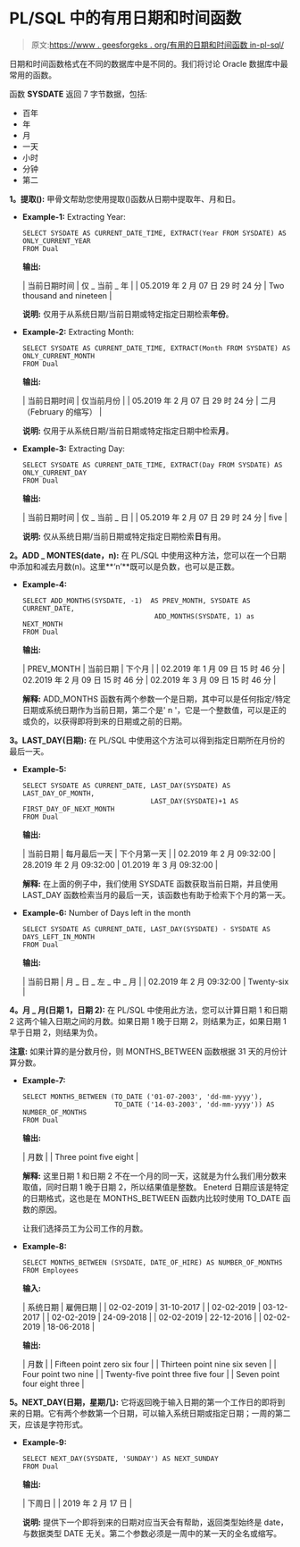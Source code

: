 # PL/SQL 中的有用日期和时间函数

> 原文:[https://www . geesforgeks . org/有用的日期和时间函数 in-pl-sql/](https://www.geeksforgeeks.org/useful-date-and-time-functions-in-pl-sql/)

日期和时间函数格式在不同的数据库中是不同的。我们将讨论 Oracle 数据库中最常用的函数。

函数 **SYSDATE** 返回 7 字节数据，包括:

*   百年
*   年
*   月
*   一天
*   小时
*   分钟
*   第二

**1。提取():**
甲骨文帮助您使用提取()函数从日期中提取年、月和日。

*   **Example-1:** Extracting Year:

    ```
    SELECT SYSDATE AS CURRENT_DATE_TIME, EXTRACT(Year FROM SYSDATE) AS ONLY_CURRENT_YEAR
    FROM Dual
    ```

    **输出:**

    | 当前日期时间 | 仅 _ 当前 _ 年 |
    | 05.2019 年 2 月 07 日 29 时 24 分 | Two thousand and nineteen |

    **说明:**
    仅用于从系统日期/当前日期或特定指定日期检索**年份**。

*   **Example-2:** Extracting Month:

    ```
    SELECT SYSDATE AS CURRENT_DATE_TIME, EXTRACT(Month FROM SYSDATE) AS ONLY_CURRENT_MONTH
    FROM Dual
    ```

    **输出:**

    | 当前日期时间 | 仅当前月份 |
    | 05.2019 年 2 月 07 日 29 时 24 分 | 二月（February 的缩写） |

    **说明:**
    仅用于从系统日期/当前日期或特定指定日期中检索**月**。

*   **Example-3:** Extracting Day:

    ```
    SELECT SYSDATE AS CURRENT_DATE_TIME, EXTRACT(Day FROM SYSDATE) AS ONLY_CURRENT_DAY
    FROM Dual
    ```

    **输出:**

    | 当前日期时间 | 仅 _ 当前 _ 日 |
    | 05.2019 年 2 月 07 日 29 时 24 分 | five |

    **说明:**
    仅从系统日期/当前日期或特定指定日期检索**日**有用。

**2。ADD _ MONTES(date，n):**
在 PL/SQL 中使用这种方法，您可以在一个日期中添加和减去月数(n)。这里**‘n’**既可以是负数，也可以是正数。

*   **Example-4:**

    ```
    SELECT ADD_MONTHS(SYSDATE, -1)  AS PREV_MONTH, SYSDATE AS CURRENT_DATE, 
                                     ADD_MONTHS(SYSDATE, 1) as NEXT_MONTH
    FROM Dual
    ```

    **输出:**

    | PREV_MONTH | 当前日期 | 下个月 |
    | 02.2019 年 1 月 09 日 15 时 46 分 | 02.2019 年 2 月 09 日 15 时 46 分 | 02.2019 年 3 月 09 日 15 时 46 分 |

    **解释:**
    ADD_MONTHS 函数有两个参数一个是日期，其中可以是任何指定/特定日期或系统日期作为当前日期，第二个是' n '，它是一个整数值，可以是正的或负的，以获得即将到来的日期或之前的日期。

**3。LAST_DAY(日期):**
在 PL/SQL 中使用这个方法可以得到指定日期所在月份的最后一天。

*   **Example-5:**

    ```
    SELECT SYSDATE AS CURRENT_DATE, LAST_DAY(SYSDATE) AS LAST_DAY_OF_MONTH, 
                                    LAST_DAY(SYSDATE)+1 AS FIRST_DAY_OF_NEXT_MONTH
    FROM Dual
    ```

    **输出:**

    | 当前日期 | 每月最后一天 | 下个月第一天 |
    | 02.2019 年 2 月 09:32:00 | 28.2019 年 2 月 09:32:00 | 01.2019 年 3 月 09:32:00 |

    **解释:**
    在上面的例子中，我们使用 SYSDATE 函数获取当前日期，并且使用 LAST_DAY 函数检索当月的最后一天，该函数也有助于检索下个月的第一天。

*   **Example-6:** Number of Days left in the month

    ```
    SELECT SYSDATE AS CURRENT_DATE, LAST_DAY(SYSDATE) - SYSDATE AS DAYS_LEFT_IN_MONTH
    FROM Dual
    ```

    **输出:**

    | 当前日期 | 月 _ 日 _ 左 _ 中 _ 月 |
    | 02.2019 年 2 月 09:32:00 | Twenty-six |

**4。月 _ 月(日期 1，日期 2):**
在 PL/SQL 中使用此方法，您可以计算日期 1 和日期 2 这两个输入日期之间的月数。如果日期 1 晚于日期 2，则结果为正，如果日期 1 早于日期 2，则结果为负。

**注意:**
如果计算的是分数月份，则 MONTHS_BETWEEN 函数根据 31 天的月份计算分数。

*   **Example-7:**

    ```
    SELECT MONTHS_BETWEEN (TO_DATE ('01-07-2003', 'dd-mm-yyyy'), 
                           TO_DATE ('14-03-2003', 'dd-mm-yyyy')) AS NUMBER_OF_MONTHS
    FROM Dual
    ```

    **输出:**

    | 月数 |
    | Three point five eight |

    **解释:**
    这里日期 1 和日期 2 不在一个月的同一天，这就是为什么我们用分数来取值，同时日期 1 晚于日期 2，所以结果值是整数。
    Eneterd 日期应该是特定的日期格式，这也是在 MONTHS_BETWEEN 函数内比较时使用 TO_DATE 函数的原因。

    让我们选择员工为公司工作的月数。

*   **Example-8:**

    ```
    SELECT MONTHS_BETWEEN (SYSDATE, DATE_OF_HIRE) AS NUMBER_OF_MONTHS
    FROM Employees
    ```

    **输入:**

    | 系统日期 | 雇佣日期 |
    | 02-02-2019 | 31-10-2017 |
    | 02-02-2019 | 03-12-2017 |
    | 02-02-2019 | 24-09-2018 |
    | 02-02-2019 | 22-12-2016 |
    | 02-02-2019 | 18-06-2018 |

    **输出:**

    | 月数 |
    | Fifteen point zero six four |
    | Thirteen point nine six seven |
    | Four point two nine |
    | Twenty-five point three five four |
    | Seven point four eight three |

**5。NEXT_DAY(日期，星期几):**
它将返回晚于输入日期的第一个工作日的即将到来的日期。它有两个参数第一个日期，可以输入系统日期或指定日期；一周的第二天，应该是字符形式。

*   **Example-9:**

    ```
    SELECT NEXT_DAY(SYSDATE, 'SUNDAY') AS NEXT_SUNDAY
    FROM Dual
    ```

    **输出:**

    | 下周日 |
    | 2019 年 2 月 17 日 |

    **说明:**
    提供下一个即将到来的日期对应当天会有帮助，返回类型始终是 date，与数据类型 DATE 无关。第二个参数必须是一周中的某一天的全名或缩写。